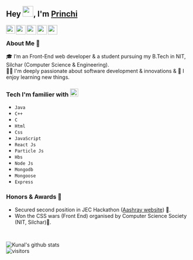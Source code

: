 ## Hey <img src="https://github.com/TheDudeThatCode/TheDudeThatCode/blob/master/Assets/Hi.gif" width="29px">, I'm [Princhi](https://prince819794.github.io/)
 
<a href="https://www.linkedin.com/in/princhi-pawan-saikia/">
  <img align="left" width="24px" src="https://cdn.jsdelivr.net/npm/simple-icons@v3/icons/linkedin.svg"  />
</a>
<a href="mailto:saikiapp9@gmail.com">
  <img align="left" width="26px" src="https://cdn.jsdelivr.net/npm/simple-icons@v3/icons/gmail.svg" />
</a>
<a href="https://www.facebook.com/prinze.xaikia.3">
  <img align="left" width="26px" src="https://cdn.jsdelivr.net/npm/simple-icons@3.13.0/icons/facebook.svg" />
</a>
<a href="https://www.instagram.com/_bug_creator_/">
  <img align="left" width="26px" src="https://cdn.jsdelivr.net/npm/simple-icons@3.13.0/icons/instagram.svg" />
</a>
<a href="https://www.linkedin.com/in/princhi-pawan-saikia/">
  <img align="left" width="26px" src="https://cdn.jsdelivr.net/npm/simple-icons@3.13.0/icons/linkedin.svg" />
</a>
 
 <br />
 
### About Me 🚀
🎓 I’m an Front-End web developer & a student pursuing my B.Tech in NIT, Silchar (Computer Science & Engineering). <br />
👨‍💻 I'm deeply passionate about software development & innovations & 📕 I enjoy learning new things.
 <br /> 
 
 ### Tech I'm familier with <img src="https://github.com/TheDudeThatCode/TheDudeThatCode/blob/master/Assets/powerup.gif" width="22px">
 
 -  `Java`
 -  `C++`
 -  `C`
  -  `Html`
  -  `Css`
  -  `JavaScript`
  -  `React Js`
  -  `Particle Js`
  -  `Hbs`
  -  `Node Js`
  -  `Mongodb`
  -  `Mongoose`
  -  `Express`
  

 
### Honors & Awards 🏅

* Secured second position in JEC Hackathon ([Aashray website](https://aashroyuc.netlify.app/)) :star2:.
* Won the CSS wars (Front End) organised by Computer Science Society (NIT, Silchar):dizzy:.
 <br/>
 
![Kunal's github stats](https://github-readme-stats.vercel.app/api?username=Prince819794&show_icons=true&hide_border=true)
<br />
![visitors](https://visitor-badge.laobi.icu/badge?page_id=Prince819794.Prince819794)

